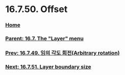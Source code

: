 # 16.7.50. Offset

### [Home](./00-home.md)
### [Parent: 16.7. The "Layer" menu](./16-07-00-the-layer-menu.md)
### [Prev: 16.7.49. 임의 각도 회전(Arbitrary rotation)](./16-07-49-arbitrary-rotation.md)
### [Next: 16.7.51. Layer boundary size](./16-07-51-layer-boundary-size.md)
